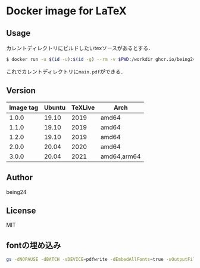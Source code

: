 # Docker image for LaTeX

## Usage

カレントディレクトリにビルドしたいtexソースがあるとする．

```bash
$ docker run -u $(id -u):$(id -g) --rm -v $PWD:/workdir ghcr.io/being24/latex-docker latexmk main.tex
```

これでカレントディレクトリに`main.pdf`ができる．

## Version

| Image tag | Ubuntu | TeXLive | Arch        |
| --------- | ------ | ------- | ----------- |
| 1.0.0     | 19.10  | 2019    | amd64       |
| 1.1.0     | 19.10  | 2019    | amd64       |
| 1.2.0     | 19.10  | 2019    | amd64       |
| 2.0.0     | 20.04  | 2020    | amd64       |
| 3.0.0     | 20.04  | 2021    | amd64,arm64 |

## Author

being24

## License

MIT

## fontの埋め込み

```bash
gs -dNOPAUSE -dBATCH -sDEVICE=pdfwrite -dEmbedAllFonts=true -sOutputFile=output.pdf -f input.pdf
```
